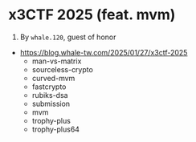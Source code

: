 # x3CTF 2025 (feat. mvm)

1. By `whale.120`, guest of honor
- https://blog.whale-tw.com/2025/01/27/x3ctf-2025
    - man-vs-matrix
    - sourceless-crypto
    - curved-mvm
    - fastcrypto
    - rubiks-dsa
    - submission
    - mvm
    - trophy-plus
    - trophy-plus64